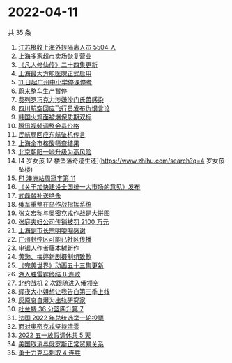 # 2022-04-11

共 35 条

<!-- BEGIN ZHIHUSEARCH -->
<!-- 最后更新时间 Mon Apr 11 2022 17:13:11 GMT+0800 (China Standard Time) -->
1. [江苏接收上海外转隔离人员 5504 人](https://www.zhihu.com/search?q=上海隔离)
1. [上海多家超市卖场恢复营业](https://www.zhihu.com/search?q=上海超市)
1. [《凡人修仙传》二十四集更新](https://www.zhihu.com/search?q=凡人修仙传之魔道争锋二十四集)
1. [上海最大方舱医院正式启用](https://www.zhihu.com/search?q=方舱医院)
1. [11 日起广州中小学停课停考](https://www.zhihu.com/search?q=广州疫情)
1. [蔚来整车生产暂停](https://www.zhihu.com/search?q=蔚来停产)
1. [费列罗巧克力涉嫌沙门氏菌感染](https://www.zhihu.com/search?q=费列罗)
1. [四川航空回应飞行员发布仇恨言论](https://www.zhihu.com/search?q=四川航空回应)
1. [韩国火鸡面被爆保质期双标](https://www.zhihu.com/search?q=韩国火鸡面)
1. [腾讯视频调整会员价格](https://www.zhihu.com/search?q=腾讯视频会员价格)
1. [民航局回应东航坠机传言](https://www.zhihu.com/search?q=民航局回应传言)
1. [上海全市核酸筛查结果](https://www.zhihu.com/search?q=上海全市核酸筛查结果)
1. [北京朝阳一地升级为高风险](https://www.zhihu.com/search?q=北京高风险)
1. [4 岁女孩 17 楼坠落奇迹生还](https://www.zhihu.com/search?q=4 岁女孩坠楼)
1. [F1 澳洲站周冠宇第 11](https://www.zhihu.com/search?q=周冠宇)
1. [《关于加快建设全国统一大市场的意见》发布](https://www.zhihu.com/search?q=中共中央)
1. [武磊替补送绝杀](https://www.zhihu.com/search?q=武磊)
1. [俄军重整在乌作战指挥系统](https://www.zhihu.com/search?q=俄乌局势)
1. [张文宏称与奥密克戎作战是大拼图](https://www.zhihu.com/search?q=张文宏发文)
1. [张庭夫妇公司传销被罚 2100 万元](https://www.zhihu.com/search?q=张庭夫妇公司)
1. [上海副市长宗明哽咽感谢](https://www.zhihu.com/search?q=上海疫情防控)
1. [广州封控区可能已社区传播](https://www.zhihu.com/search?q=广州疫情)
1. [电锯人作者藤本树新作](https://www.zhihu.com/search?q=藤本树新作)
1. [黄渤、梅婷新剧摄制组致歉](https://www.zhihu.com/search?q=黄渤小区拍戏遭驱赶)
1. [《完美世界》动画五十三集更新](https://www.zhihu.com/search?q=完美世界动画53集)
1. [湖人胜雷霆终结 8 连败](https://www.zhihu.com/search?q=湖人)
1. [北约战机 2 次跟随进入俄领空](https://www.zhihu.com/search?q=北约战机)
1. [辉夜大小姐想让我告白第三季上线](https://www.zhihu.com/search?q=辉夜大小姐第三季第一集)
1. [灰原哀自爆为出轨研究家](https://www.zhihu.com/search?q=灰原哀出轨研究家)
1. [杜兰特 36 分篮网升第 7](https://www.zhihu.com/search?q=篮网)
1. [法国 2022 年总统选举一轮投票](https://www.zhihu.com/search?q=法国总统选举)
1. [面对奥密克戎坚持清零](https://www.zhihu.com/search?q=奥密克戎)
1. [2022 五一放假调休共 5 天](https://www.zhihu.com/search?q=五一)
1. [美国取消与俄罗斯正常贸易关系](https://www.zhihu.com/search?q=拜登)
1. [勇士力克马刺取 4 连胜](https://www.zhihu.com/search?q=勇士)
<!-- END ZHIHUSEARCH -->
